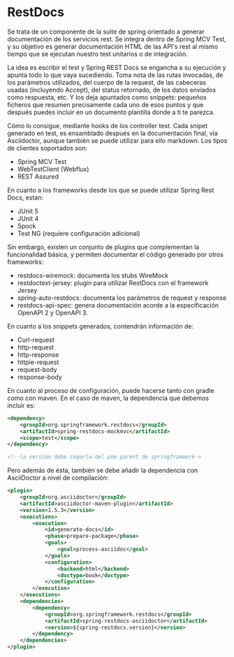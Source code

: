 # RestDocs

Se trata de un componente de la suite de spring orientado a generar documentación de los servicios rest. Se integra dentro de Spring MCV Test, y su objetivo es generar documentación HTML de las API's rest al mismo tiempo que se ejecutan nuestro test unitarios o de integración.

La idea es escribir el test y Spring REST Docs se engancha a su ejecución y apunta todo lo que vaya sucediendo. Toma nota de las rutas invocadas, de los parámetros utilizados, del cuerpo de la request, de las cabeceras usadas (incluyendo Accept), del status retornado, de los datos enviados como respuesta, etc. Y los deja apuntados como snippets: pequeños ficheros que resumen precisamente cada uno de esos puntos y que después puedes incluir en un documento plantilla donde a ti te parezca.

Cómo lo consigue, mediante hooks de los controller test. Cada snipet generado en test, es ensamblado después en la documentación final, vía Asciidoctor, aunque también se puede utilizar para ello markdown. Los tipos de clientes soportados son:

* Spring MCV Test
* WebTestClient (Webflux)
* REST Assured

En cuanto a los frameworks desde los que se puede utilizar Spring Rest Docs, estan:

* JUnit 5
* JUnit 4
* Spock
* Test NG (requiere configuración adicional)

Sin embargo, existen un conjunto de plugins que complementan la funcionalidad básica, y permiten documentar el código generado por otros frameworks:

* restdocs-wiremock: documenta los stubs WireMock
* restdoctext-jersey: plugin para utilizar RestDocs con el framework Jersey
* spring-auto-restdocs: documenta los parámetros de request y response
* restdocs-api-spec: genera documentación acorde a la especificación OpenAPI 2 y OpenAPI 3.

En cuanto a los snippets generados, contendrán información de:

* Curl-request
* http-request
* http-response
* httpie-request
* request-body
* response-body

En cuanto al proceso de configuración, puede hacerse tanto con gradle como con maven. En el caso de maven, la dependencia que debemos incluir es:

```xml
<dependency>
    <groupId>org.springframework.restdocs</groupId>
    <artifactId>spring-restdocs-mockmvc</artifactId>
    <scope>test</scope>
</dependency>

<!--la versión debe cogerla del pom parent de springframwork->
```

Pero además de ésta, también se debe añadir la dependencia con AsciiDoctor a nivel de compilación:

```xml
<plugin>
    <groupId>org.asciidoctor</groupId>
    <artifactId>asciidoctor-maven-plugin</artifactId>
    <version>1.5.3</version>
    <executions>
        <execution>
            <id>generate-docs</id>
            <phase>prepare-package</phase>
            <goals>
                <goal>process-asciidoc</goal>
            </goals>
            <configuration>
                <backend>html</backend>
                <doctype>book</doctype>
            </configuration>
        </execution>
    </executions>
    <dependencies>
        <dependency>
            <groupId>org.springframework.restdocs</groupId>
            <artifactId>spring-restdocs-asciidoctor</artifactId>
            <version>${spring-restdocs.version}</version>
        </dependency>
    </dependencies>
</plugin>
```